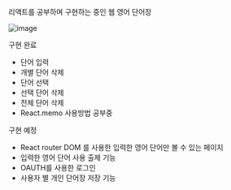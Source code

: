 리액트를 공부하며 구현하는 중인 웹 영어 단어장

![image](https://user-images.githubusercontent.com/84854577/153035883-503024e7-f6b8-44e5-85bb-8961384b308b.png)

구현 완료
- 단어 입력
- 개별 단어 삭제
- 단어 선택
- 선택 단어 삭제
- 전체 단어 삭제
- React.memo 사용방법 공부중

구현 예정
- React router DOM 를 사용한 입력한 영어 단어만 볼 수 있는 페이지
- 입력한 영어 단어 사용 출제 기능
- OAUTH를 사용한 로그인
- 사용자 별 개인 단어장 저장 기능
